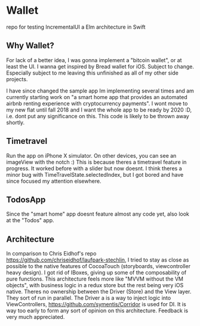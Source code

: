 # Wallet
repo for testing IncrementalUI a Elm architecture in Swift

## Why Wallet?
For lack of a better idea, I was gonna implement a "bitcoin wallet", or at least the UI. I wanna get inspired by Bread wallet for iOS. Subject to change. Especially subject to me leaving this unfinished as all of my other side projects.

I have since changed the sample app Im implementing several times and am currently starting work on "a smart home app that provides an automated airbnb renting experience with cryptocurrency payments". I wont move to my new flat until fall 2018 and I want the whole app to be ready by 2020 :D, i.e. dont put any significance on this. This code is likely to be thrown away shortly.

## Timetravel
Run the app on iPhone X simulator. On other devices, you can see an imageView with the notch :) This is because theres a timetravel feature in progress. It worked before with a slider but now doesnt. I think theres a minor bug with TimeTravelState.selectedIndex, but I got bored and have since focused my attention elsewhere.

## TodosApp
Since the "smart home" app doesnt feature almost any code yet, also look at the "Todos" app.

## Architecture
In comparison to Chris Eidhof's repo https://github.com/chriseidhof/laufpark-stechlin, I tried to stay as close as possible to the native features of CocoaTouch (storyboards, viewcontroller heavy design). I got rid of IBoxes, giving up some of the composability of pure functions. This architecture feels more like "MVVM without the VM objects", with business logic in a redux store but the rest being very iOS native. Theres no ownership between the Driver (Store) and the View layer. They sort of run in parallel. The Driver a is a way to inject logic into ViewControllers, https://github.com/symentis/Corridor is used for DI. It is way too early to form any sort of opinion on this architecture. Feedback is very much appreciated.
